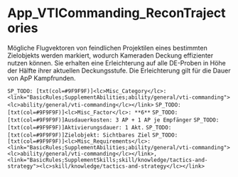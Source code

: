 # App_VTICommanding_ReconTrajectories

Mögliche Flugvektoren von feindlichen Projektilen eines bestimmten Zielobjekts werden markiert, wodurch Kameraden Deckung effizienter nutzen können. Sie erhalten eine Erleichterung auf alle DE-Proben in Höhe der Hälfte ihrer aktuellen Deckungsstufe. Die Erleichterung gilt für die Dauer von ApP Kampfrunden.

`SP_TODO: [txt(col=#9F9F9F)]<lc>Misc_Category</lc>: <link="BasicRules;SupplementAbilities;ability/general/vti-commanding"><lc>ability/general/vti-commanding</lc></link>`
`SP_TODO: [txt(col=#9F9F9F)]<lc>Misc_Factor</lc>: **6**`
`SP_TODO: [txt(col=#9F9F9F)]Ausdauerkosten: 3 AP + 1 AP je Empfänger`
`SP_TODO: [txt(col=#9F9F9F)]Aktivierungsdauer: 1 Akt.`
`SP_TODO: [txt(col=#9F9F9F)]Zielobjekt: Sichtbares Ziel`
`SP_TODO: [txt(col=#9F9F9F)]<lc>Misc_Requirements</lc>: <link="BasicRules;SupplementAbilities;ability/general/vti-commanding"><lc>ability/general/vti-commanding</lc></link>, <link="BasicRules;SupplementSkills;skill/knowledge/tactics-and-strategy"><lc>skill/knowledge/tactics-and-strategy</lc></link>`